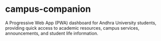 # campus-companion
A Progressive Web App (PWA) dashboard for Andhra University students, providing quick access to academic resources, campus services, announcements, and student life information.
